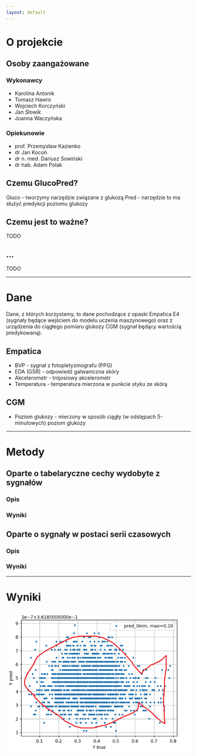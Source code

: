 ```yaml
---
layout: default
---
```


# O projekcie

## Osoby zaangażowane

### Wykonawcy

* Karolina Antonik
* Tomasz Hawro
* Wojciech Korczyński
* Jan Słowik
* Joanna Waczyńska

### Opiekunowie

* prof. Przemysław Kazienko
* dr Jan Kocoń
* dr n. med. Dariusz Sowiński
* dr hab. Adam Polak

## Czemu GlucoPred?

Gluco - tworzymy narzędzie związane z glukozą
Pred - narzędzie to ma służyć predykcji poziomu glukozy

## Czemu jest to ważne?

TODO

## ...

TODO

---
# Dane
Dane, z których korzystamy, to dane pochodzące z opaski Empatica E4 (sygnały będące wejściem do modelu uczenia maszynowego) oraz z urządzenia do ciągłego pomiaru glukozy CGM (sygnał będący wartością predykowaną).

## Empatica

* BVP - sygnał z fotopletyzmografu (PPG)
* EDA (GSR) - odpowiedź galwaniczna skóry
* Akcelerometr - trójosiowy akcelerometr
* Temperatura - temperatura mierzona w punkcie styku ze skórą

## CGM

* Poziom glukozy - mierzony w sposób ciągły (w odstępach 5-minutowych) poziom glukozy

---
# Metody

## Oparte o tabelaryczne cechy wydobyte z sygnałów

### Opis

### Wyniki


## Oparte o sygnały w postaci serii czasowych

### Opis

### Wyniki


---
# Wyniki

![Results](img/fish.png)

